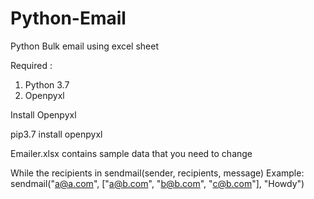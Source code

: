 # Python-Email
Python Bulk email using excel sheet

Required :

1. Python 3.7
2. Openpyxl

Install Openpyxl

pip3.7 install openpyxl

Emailer.xlsx contains sample data that you need to change

While the recipients in sendmail(sender, recipients, message)
Example: sendmail("a@a.com", ["a@b.com", "b@b.com", "c@b.com"], "Howdy")
